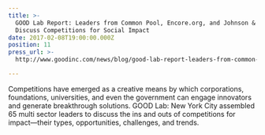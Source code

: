 ```yaml
---
title: >-
  GOOD Lab Report: Leaders from Common Pool, Encore.org, and Johnson & Johnson
  Discuss Competitions for Social Impact
date: 2017-02-08T19:00:00.000Z
position: 11
press_url: >-
  http://www.goodinc.com/news/blog/good-lab-report-leaders-from-common-pool-encoreorg-and-johnson--johnson-discuss-competitions-for-social-impact

---
```




Competitions have emerged as a creative means by which corporations, foundations, universities, and even the government can engage innovators and generate breakthrough solutions. GOOD Lab: New York City assembled 65 multi sector leaders to discuss the ins and outs of competitions for impact—their types, opportunities, challenges, and trends.

